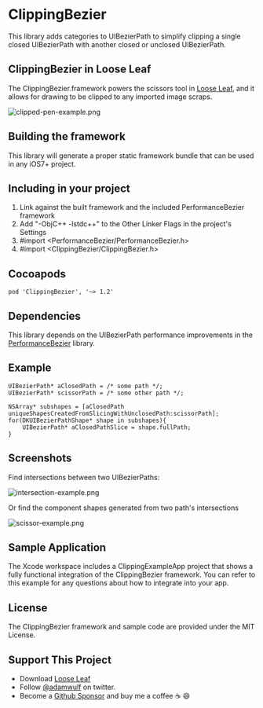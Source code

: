 ClippingBezier
===========

This library adds categories to UIBezierPath to simplify clipping a single closed UIBezierPath with another
closed or unclosed UIBezierPath.

## ClippingBezier in Loose Leaf

The ClippingBezier.framework powers the scissors tool in [Loose Leaf](http://getlooseleaf.com), and it allows
for drawing to be clipped to any imported image scraps.

![clipped-pen-example.png](clipped-pen-example.png)

## Building the framework

This library will generate a proper static framework bundle that can be used in any iOS7+ project.

## Including in your project

1. Link against the built framework and the included PerformanceBezier framework
2. Add "-ObjC++ -lstdc++" to the Other Linker Flags in the project's Settings
3. #import <PerformanceBezier/PerformanceBezier.h>
4. #import <ClippingBezier/ClippingBezier.h>

## Cocoapods
```
pod 'ClippingBezier', '~> 1.2'
```

## Dependencies

This library depends on the UIBezierPath performance improvements in the [PerformanceBezier](https://github.com/adamwulf/PerformanceBezier) library.

## Example

```
UIBezierPath* aClosedPath = /* some path */;
UIBezierPath* scissorPath = /* some other path */;

NSArray* subshapes = [aClosedPath uniqueShapesCreatedFromSlicingWithUnclosedPath:scissorPath];
for(DKUIBezierPathShape* shape in subshapes){
    UIBezierPath* aClosedPathSlice = shape.fullPath;
}
```

## Screenshots

Find intersections between two UIBezierPaths:

![intersection-example.png](intersection-example.png)

Or find the component shapes generated from two path's intersections

![scissor-example.png](scissor-example.png)


## Sample Application
The Xcode workspace includes a ClippingExampleApp project that shows a fully functional integration of the ClippingBezier framework. You can refer to this example for any questions about how to integrate into your app.


## License
The ClippingBezier framework and sample code are provided under the MIT License.


## Support This Project
- Download [Loose Leaf](https://itunes.apple.com/us/app/loose-leaf/id625659452?mt=8&uo=4&at=10lNUI)
- Follow [@adamwulf](http://twitter.com/adamwulf) on twitter.
- Become a [Github Sponsor](https://github.com/sponsors/adamwulf) and buy me a coffee ☕️ 😄
